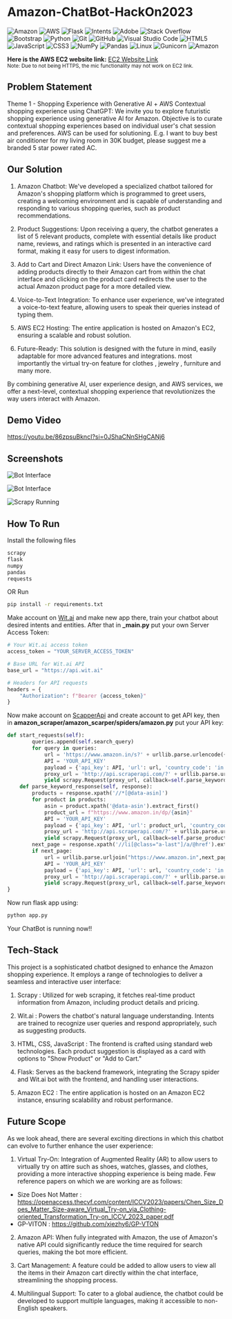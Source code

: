 # Amazon-ChatBot-HackOn2023
![Amazon](https://img.shields.io/badge/Amazon-AmaziBot-orange?labelColor=grey&style=flat&logo=amazon) ![AWS](https://img.shields.io/badge/AWS-EC2-orange?labelColor=grey&style=flat&logo=aws) ![Flask](https://img.shields.io/badge/Flask-Backend-blue?labelColor=grey&style=flat&logo=flask) ![Intents](https://img.shields.io/badge/Intents-grey?style=flat&logo=target)  ![Adobe](https://img.shields.io/badge/adobe-%23FF0000.svg?style=for-the-badge&logo=adobe&logoColor=white) ![Stack Overflow](https://img.shields.io/badge/-Stackoverflow-FE7A16?style=for-the-badge&logo=stack-overflow&logoColor=white)![Bootstrap](https://img.shields.io/badge/bootstrap-%238511FA.svg?style=for-the-badge&logo=bootstrap&logoColor=white) ![Python](https://img.shields.io/badge/python-3670A0?style=for-the-badge&logo=python&logoColor=ffdd54) ![Git](https://img.shields.io/badge/git-%23F05033.svg?style=for-the-badge&logo=git&logoColor=white) ![GitHub](https://img.shields.io/badge/github-%23121011.svg?style=for-the-badge&logo=github&logoColor=white) ![Visual Studio Code](https://img.shields.io/badge/Visual%20Studio%20Code-0078d7.svg?style=for-the-badge&logo=visual-studio-code&logoColor=white) ![HTML5](https://img.shields.io/badge/html5-%23E34F26.svg?style=for-the-badge&logo=html5&logoColor=white) ![JavaScript](https://img.shields.io/badge/javascript-%23323330.svg?style=for-the-badge&logo=javascript&logoColor=%23F7DF1E) ![CSS3](https://img.shields.io/badge/css3-%231572B6.svg?style=for-the-badge&logo=css3&logoColor=white) ![NumPy](https://img.shields.io/badge/numpy-%23013243.svg?style=for-the-badge&logo=numpy&logoColor=white) ![Pandas](https://img.shields.io/badge/pandas-%23150458.svg?style=for-the-badge&logo=pandas&logoColor=white) ![Linux](https://img.shields.io/badge/Linux-FCC624?style=for-the-badge&logo=linux&logoColor=black) ![Gunicorn](https://img.shields.io/badge/gunicorn-%298729.svg?style=for-the-badge&logo=gunicorn&logoColor=white) ![Amazon](https://img.shields.io/badge/Amazon-ORANGE?style=flat&logo=Amazon)

**Here is the AWS EC2 website link:** [EC2 Website Link](http://13.235.18.74:8080/)
<br>
<sup>Note: Due to not being HTTPS, the mic functionality may not work on EC2 link.</sup>

## Problem Statement

Theme 1 - Shopping Experience with Generative Al + AWS
Contextual shopping experience using ChatGPT: We invite you to explore futuristic shopping experience using generative Al for Amazon. Objective is to curate contextual shopping experiences based on individual user's chat session and preferences. AWS can be used for solutioning. E.g. I want to buy best air conditioner for my living room in 30K budget, please suggest me a branded 5 star power rated AC.

## Our Solution

1. Amazon Chatbot: We've developed a specialized chatbot tailored for Amazon's shopping platform which is programmed to greet users, creating a welcoming environment and is capable of understanding and responding to various shopping queries, such as product recommendations.

2. Product Suggestions: Upon receiving a query, the chatbot generates a list of 5 relevant products, complete with essential details like product name, reviews, and ratings which is presented in an interactive card format, making it easy for users to digest information.

3. Add to Cart and Direct Amazon Link: Users have the convenience of adding products directly to their Amazon cart from within the chat interface and clicking on the product card redirects the user to the actual Amazon product page for a more detailed view.

4. Voice-to-Text Integration: To enhance user experience, we've integrated a voice-to-text feature, allowing users to speak their queries instead of typing them.

5. AWS EC2 Hosting: The entire application is hosted on Amazon's EC2, ensuring a scalable and robust solution.

6. Future-Ready: This solution is designed with the future in mind, easily adaptable for more advanced features and integrations. most importantly the virtual try-on feature for clothes , jewelry , furniture and many more.

By combining generative AI, user experience design, and AWS services, we offer a next-level, contextual shopping experience that revolutionizes the way users interact with Amazon.

## Demo Video

https://youtu.be/86zpsuBkncI?si=0JShaCNnSHgCANj6

## Screenshots

![Bot Interface](https://github.com/sidoriginal/Amazon-ChatBot-HackOn2023/blob/main/Screenshots/bot1.png?raw=true)

![Bot Interface](https://github.com/sidoriginal/Amazon-ChatBot-HackOn2023/blob/main/Screenshots/bot2.png?raw=true)

![Scrapy Running](https://github.com/sidoriginal/Amazon-ChatBot-HackOn2023/blob/main/Screenshots/terminal.png?raw=true)


## How To Run

Install the following files

```bash
scrapy
flask
numpy
pandas
requests
```
OR Run 

```bash
pip install -r requirements.txt
```
Make account on [Wit.ai](https://www.wit.ai/) and make new app there, train your chatbot about desired intents and entities. After that in **_main.py** put your own Server Access Token:
```_main.py
# Your Wit.ai access token
access_token = "YOUR_SERVER_ACCESS_TOKEN"

# Base URL for Wit.ai API
base_url = "https://api.wit.ai"

# Headers for API requests
headers = {
    "Authorization": f"Bearer {access_token}"
}
```

Now make account on [ScapperApi](https://www.scraperapi.com/) and create account to get API key, then in **amazon_scraper/amazon_scarper/spiders/amazon.py** put your API key:
```amazon.py
def start_requests(self):
        queries.append(self.search_query)
        for query in queries:
            url = 'https://www.amazon.in/s?' + urllib.parse.urlencode({'k': query})
            API = 'YOUR_API_KEY'
            payload = {'api_key': API, 'url': url, 'country_code': 'in'}
            proxy_url = 'http://api.scraperapi.com/?' + urllib.parse.urlencode(payload)
            yield scrapy.Request(proxy_url, callback=self.parse_keyword_response)
    def parse_keyword_response(self, response):
        products = response.xpath('//*[@data-asin]')
        for product in products:
            asin = product.xpath('@data-asin').extract_first()
            product_url = f"https://www.amazon.in/dp/{asin}"
            API = 'YOUR_API_KEY'
            payload = {'api_key': API, 'url': product_url, 'country_code': 'in'}
            proxy_url = 'http://api.scraperapi.com/?' + urllib.parse.urlencode(payload)
            yield scrapy.Request(proxy_url, callback=self.parse_product_page, meta={'asin': asin})
        next_page = response.xpath('//li[@class="a-last"]/a/@href').extract_first()
        if next_page:
            url = urllib.parse.urljoin("https://www.amazon.in",next_page)
            API = 'YOUR_API_KEY'
            payload = {'api_key': API, 'url': url, 'country_code': 'in'}
            proxy_url = 'http://api.scraperapi.com/?' + urllib.parse.urlencode(payload)
            yield scrapy.Request(proxy_url, callback=self.parse_keyword_response)
}
```
Now run flask app using:
```bash
python app.py
```

Your ChatBot is running now!!

## Tech-Stack

This project is a sophisticated chatbot designed to enhance the Amazon shopping experience. It employs a range of technologies to deliver a seamless and interactive user interface:

1. Scrapy : Utilized for web scraping, it fetches real-time product information from Amazon, including product details and pricing.
  
2. Wit.ai : Powers the chatbot's natural language understanding. Intents are trained to recognize user queries and respond appropriately, such as suggesting products.

3. HTML, CSS, JavaScript : The frontend is crafted using standard web technologies. Each product suggestion is displayed as a card with options to "Show Product" or "Add to Cart."

4. Flask: Serves as the backend framework, integrating the Scrapy spider and Wit.ai bot with the frontend, and handling user interactions.

5. Amazon EC2 : The entire application is hosted on an Amazon EC2 instance, ensuring scalability and robust performance.

## Future Scope


As we look ahead, there are several exciting directions in which this chatbot can evolve to further enhance the user experience:

1. Virtual Try-On: Integration of Augmented Reality (AR) to allow users to virtually try on attire such as shoes, watches, glasses, and clothes, providing a more interactive shopping experience is being made. Few reference papers on which we are working are as follows:
* Size Does Not Matter : https://openaccess.thecvf.com/content/ICCV2023/papers/Chen_Size_Does_Matter_Size-aware_Virtual_Try-on_via_Clothing-oriented_Transformation_Try-on_ICCV_2023_paper.pdf
* GP-VITON : https://github.com/xiezhy6/GP-VTON

2. Amazon API: When fully integrated with Amazon, the use of Amazon's native API could significantly reduce the time required for search queries, making the bot more efficient.

3. Cart Management: A feature could be added to allow users to view all the items in their Amazon cart directly within the chat interface, streamlining the shopping process.

4. Multilingual Support: To cater to a global audience, the chatbot could be developed to support multiple languages, making it accessible to non-English speakers.



